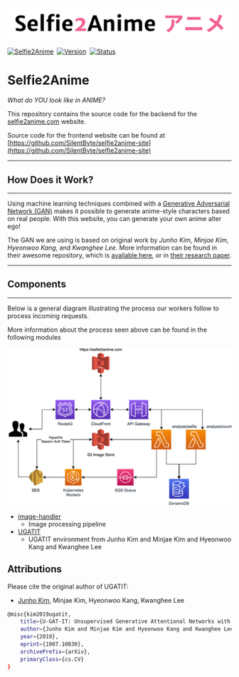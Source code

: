 ![Selfie2Anime](assets/s2a.png)

[![Selfie2Anime](https://img.shields.io/badge/app-selfie2anime-f06292.svg?style=for-the-badge)](https://selfie2anime.com)&nbsp;
[![Version](https://img.shields.io/badge/version-1.0-05A5CC.svg?style=for-the-badge)](https://selfie2anime.com)&nbsp;
[![Status](https://img.shields.io/badge/status-live-00B20E.svg?style=for-the-badge)](https://selfie2anime.com)

# Selfie2Anime

*What do YOU look like in ANIME?*

This repository contains the source code for the backend for the [selfie2anime.com](https://selfie2anime.com) website.

Source code for the frontend website can be found at [https://github.com/SilentByte/selfie2anime-site](https://github.com/SilentByte/selfie2anime-site)

---

## How Does it Work?

---

Using machine learning techniques combined with a [Generative Adversarial Network (GAN)](https://en.wikipedia.org/wiki/Generative_adversarial_network) makes it possible to generate anime-style characters based on real people. With this website, you can generate your own anime alter ego!

The GAN we are using is based on original work by *Junho Kim*, *Minjae Kim*, *Hyeonwoo Kang*, and *Kwanghee Lee*. More information can be found in their awesome repository, which is [available here](https://github.com/taki0112/UGATIT), or in [their research paper](https://arxiv.org/abs/1907.10830).

---

## Components

---

Below is a general diagram illustrating the process our workers follow to process incoming requests.

More information about the process seen above can be found in the following modules

![Architecture Diagram](assets/selfie2anime.png)

* [image-handler](components/image-handler/README.md)
  * Image processing pipeline
* [UGATIT](components/UGATIT/README.md)
  * UGATIT environment from Junho Kim and Minjae Kim and Hyeonwoo Kang and Kwanghee Lee

## Attributions

Please cite the original author of UGATIT:

* [Junho Kim](http://bit.ly/jhkim_ai), Minjae Kim, Hyeonwoo Kang, Kwanghee Lee

```bash
@misc{kim2019ugatit,
    title={U-GAT-IT: Unsupervised Generative Attentional Networks with Adaptive Layer-Instance Normalization for Image-to-Image Translation},
    author={Junho Kim and Minjae Kim and Hyeonwoo Kang and Kwanghee Lee},
    year={2019},
    eprint={1907.10830},
    archivePrefix={arXiv},
    primaryClass={cs.CV}
}
```

